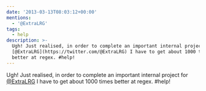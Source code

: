 ```yaml
---
date: '2013-03-13T08:03:12+00:00'
mentions:
  - '@ExtraLRG'
tags:
  - help
description: >-
  Ugh! Just realised, in order to complete an important internal project for
  [@ExtraLRG](https://twitter.com/@ExtraLRG) I have to get about 1000 times
  better at regex. #help!
---
```

Ugh! Just realised, in order to complete an important internal project for [@ExtraLRG](https://twitter.com/@ExtraLRG) I have to get about 1000 times better at regex. #help!
